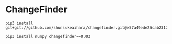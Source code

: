 <!--
title: "ChangeFinder"
custom_edit_url: https://github.com/netdata/netdata/edit/master/collectors/python.d.plugin/changefinder/README.md
-->

# ChangeFinder

```
pip3 install git+git://github.com/shunsukeaihara/changefinder.git@e57a49ede25cab2312604fc54dcbdcf02184e9e4

pip3 install numpy changefinder==0.03
```